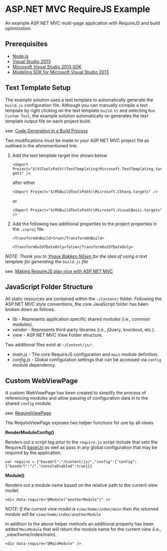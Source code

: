 ASP.NET MVC RequireJS Example
========================================

An example ASP.NET MVC multi-page application with RequireJS and build optimization.

## Prerequisites

* [Node.js](http://nodejs.org/download/)
* [Visual Studio 2013](http://www.visualstudio.com/downloads/download-visual-studio-vs)
* [Microsoft Visual Studio 2013 SDK](http://www.microsoft.com/en-ca/download/details.aspx?id=40758)
* [Modeling SDK for Microsoft Visual Studio 2013](http://www.microsoft.com/en-us/download/details.aspx?id=40754)

## Text Template Setup

The example solution uses a text template to automatically generate the `build.js` configuration file. Although you can manually compile a text template by right clicking on the text template `build.tt` and selecting `Run Custom Tool`, the example solution automatically re-generates the text template output file on each project build.

see: [Code Generation in a Build Process](http://msdn.microsoft.com/en-us/library/ee847423.aspx)

Two modifications must be made to your ASP.NET MVC project file as outlined in the aforementioned link:

1. Add the text template target line shown below

    `<Import Project="$(VSToolsPath)\TextTemplating\Microsoft.TextTemplating.targets" />`

    after either

    `<Import Project="$(MSBuildToolsPath)\Microsoft.CSharp.targets" />`

    or

    `<Import Project="$(MSBuildToolsPath)\Microsoft.VisualBasic.targets" />`

2. Add the following two additional properties to the project properties in the `.csproj` file. 

    `<TransformOnBuild>true</TransformOnBuild>`

    `<TransformOutOfDateOnly>false</TransformOutOfDateOnly>`

_NOTE: Thank you to [Yngve Bakken Nilsen](http://www.novanet.no/blog/yngve-bakken-nilsen/) for the idea of using a text template for generating the `build.js` file_

see: [Making RequireJS play nice with ASP.NET MVC](http://www.novanet.no/blog/yngve-bakken-nilsen/dates/2013/6/making-requirejs-play-nice-with-aspnet-mvc/)

## JavaScript Folder Structure

All static resources are contained within the `~/Content/` folder. Following the ASP.NET MVC style conventions, the core JavaScript folder has been broken down as follows:

* _lib_ - Represents application specific shared modules (i.e., common modules).
* _vendor_ - Represents third-party libraries (i.e., jQuery, knockout, etc.).
* _view_ - ASP.NET MVC View Folder structure.

Two additional files exist at `~/Content/js/`:

* _main.js_ - The core RequireJS configuration and `main` module definition.
* _config.js_ - Global configuration settings that can be accessed via `config` module dependency.

## Custom WebViewPage

A custom WebViewPage has been created to simplify the process of referencing modules and allow passing of configuration data in to the shared `config` module.

see: [RequireViewPage](https://github.com/SparkSoftware/Spark.Examples.RequireJs/blob/master/src/Example/Controllers/RequireViewPage.cs)

The RequireViewPage exposes two helper functions for use by all views 

**RenderModuleConfig()**

Renders out a script tag prior to the `require.js` script include that sets the RequireJS [baseUrl](http://requirejs.org/docs/api.html#config-baseUrl) as well as pass in any global configuration that may be required by the application.

    var require = {"baseUrl":"/Content/js/","config":{"config":{"baseUrl":"/","consoleEnabled":true}}}

**Module()**

Renders out a module name based on the relative path to the current view model.

    <div data-require="@Module("anotherModule")" />

_NOTE: If the current view model is `view/home/index/main` then the returned module will be `view/home/index/anotherModule`_
     
In addition to the above helper methods an additional property has been added `MainModule`  that will return the module name for the current view (i.e., _view/home/index/main).

    <div data-require="@MainModule" />
    
